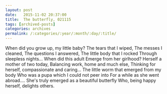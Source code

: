 ```yaml
---
layout: post
date:	2015-11-02 20:37:00
title:  The butterfly, 021115
tags: [archived-posts]
categories: archives
permalink: /:categories/:year/:month/:day/:title/
---
```

When did you grow up, my little baby?
The tears that I wiped,
The messes I cleaned,
The questions I answered,
The little body that I rocked
Through sleepless nights...
When did this adult
Emerge from her girlhood?
Herself a mother of two today,
Balancing work, home and much else,
Thinking for herself, compassionate and caring...
The little worm that emerged from my body
Who was a pupa which I could not peer into
For a while as she went abroad....
She's truly emerged as a beautiful butterfly
Who, being happy herself, delights others.
